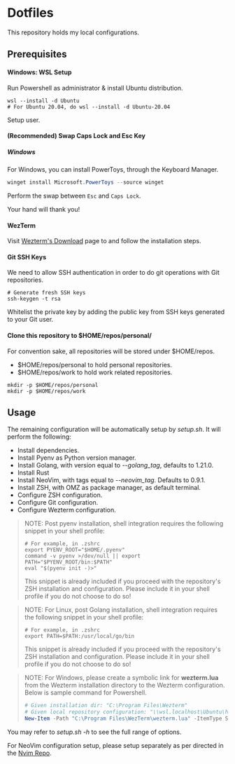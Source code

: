 # Dotfiles

This repository holds my local configurations.

## Prerequisites

#### Windows: WSL Setup 

Run Powershell as administrator & install Ubuntu distribution.

```shell
wsl --install -d Ubuntu
# For Ubuntu 20.04, do wsl --install -d Ubuntu-20.04
```

Setup user.

#### (Recommended) Swap Caps Lock and Esc Key 

##### Windows

For Windows, you can install PowerToys, through the Keyboard Manager.

```Powershell
winget install Microsoft.PowerToys --source winget
```

Perform the swap between `Esc` and `Caps Lock`.

Your hand will thank you!

#### WezTerm

Visit [Wezterm's Download](https://wezfurlong.org/wezterm/installation.html) page to and follow the installation steps.

#### Git SSH Keys

We need to allow SSH authentication in order to do git operations with Git repositories.

```shell
# Generate fresh SSH keys
ssh-keygen -t rsa
```

Whitelist the private key by adding the public key from SSH keys generated to your Git user.

#### Clone this repository to $HOME/repos/personal/

For convention sake, all repositories will be stored under $HOME/repos.

- $HOME/repos/personal to hold personal repositories.
- $HOME/repos/work to hold work related repositories.

```shell
mkdir -p $HOME/repos/personal 
mkdir -p $HOME/repos/work 
```

## Usage

The remaining configuration will be automatically setup by *setup.sh*. It will perform the following:

- Install dependencies.
- Install Pyenv as Python version manager.
- Install Golang, with version equal to *--golang_tag*, defaults to 1.21.0.
- Install Rust 
- Install NeoVim, with tags equal to *--neovim_tag*. Defaults to 0.9.1.
- Install ZSH, with OMZ as package manager, as default terminal.
- Configure ZSH configuration.
- Configure Git configuration.
- Configure Wezterm configuration.

> NOTE: Post pyenv installation, shell integration requires the following snippet in your shell profile:
> ```shell
> # For example, in .zshrc
> export PYENV_ROOT="$HOME/.pyenv"
> command -v pyenv >/dev/null || export PATH="$PYENV_ROOT/bin:$PATH"
> eval "$(pyenv init -)>"
> ```
> This snippet is already included if you proceed with the repository's ZSH installation and configuration. Please include it in your shell profile if you do not choose to do so!

> NOTE: For Linux, post Golang installation, shell integration requires the following snippet in your shell profile:
> ```shell
> # For example, in .zshrc
> export PATH=$PATH:/usr/local/go/bin
> ```
> This snippet is already included if you proceed with the repository's ZSH installation and configuration. Please include it in your shell profile if you do not choose to do so!

> NOTE: For Windows, please create a symbolic link for **wezterm.lua** from the Wezterm installation directory to the Wezterm configuration. Below is sample command for Powershell.
> ```Powershell
> # Given installation dir: "C:\Program Files\Wezterm"
> # Given local repository configuration: "\\wsl.localhost\Ubuntu\home\anthonyhalim\repos\personal\dotfiles"
> New-Item -Path "C:\Program Files\WezTerm\wezterm.lua" -ItemType SymbolicLink -Value "\\wsl.localhost\Ubuntu\home\anthonyhalim\repos\personal\dotfiles\wezterm\wezterm-wsl.lua"
> ```

You may refer to *setup.sh -h* to see the full range of options.

For NeoVim configuration setup, please setup separately as per directed in the [Nvim Repo](https://github.com/anthony-halim/nvim).
